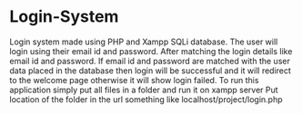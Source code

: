 # Login-System
Login system made using PHP and Xampp SQLi database. The user will login using their email id and password. After matching the login details like email id and password. If email id and password are matched with the user data placed in the database then login will be successful and it will redirect to the welcome page otherwise it will show login failed.
To run this application simply put all files in a folder and run it on xampp server
Put location of the folder in the url something like localhost/project/login.php
